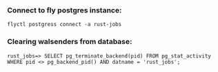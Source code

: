 ### Connect to fly postgres instance: 

```
flyctl postgress connect -a rust-jobs
```

### Clearing walsenders from database: 

```
rust_jobs=> SELECT pg_terminate_backend(pid) FROM pg_stat_activity WHERE pid <> pg_backend_pid() AND datname = 'rust_jobs';
```
